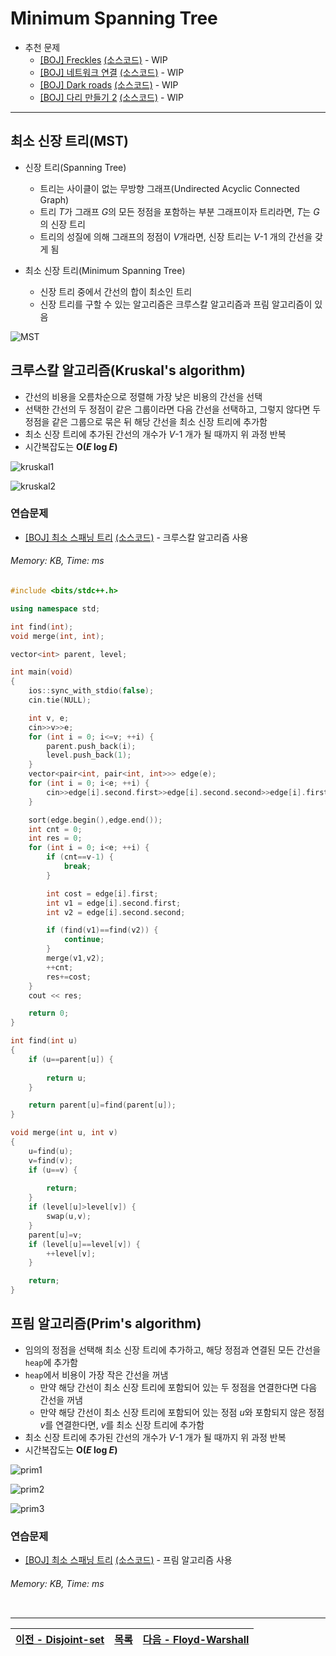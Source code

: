 # Minimum Spanning Tree
* 추천 문제
    * [[BOJ] Freckles](https://www.acmicpc.net/problem/4386) [(소스코드)](./src/freckle.cpp) - WIP
    * [[BOJ] 네트워크 연결](https://www.acmicpc.net/problem/1922) [(소스코드)](./src/network.cpp) - WIP
    * [[BOJ] Dark roads](https://www.acmicpc.net/problem/6497) [(소스코드)](./src/dark_road.cpp) - WIP
    * [[BOJ] 다리 만들기 2](https://www.acmicpc.net/problem/17472) [(소스코드)](./src/bridge.cpp) - WIP
---

## 최소 신장 트리(MST)
* 신장 트리(Spanning Tree)
    * 트리는 사이클이 없는 무방향 그래프(Undirected Acyclic Connected Graph)
    * 트리 <i>T</i>가 그래프 <i>G</i>의 모든 정점을 포함하는 부분 그래프이자 트리라면, <i>T</i>는 <i>G</i>의 신장 트리
    * 트리의 성질에 의해 그래프의 정점이 <i>V</i>개라면, 신장 트리는 <i>V</i>-1 개의 간선을 갖게 됨

* 최소 신장 트리(Minimum Spanning Tree)
    * 신장 트리 중에서 간선의 합이 최소인 트리
    * 신장 트리를 구할 수 있는 알고리즘은 크루스칼 알고리즘과 프림 알고리즘이 있음

![MST](./img/mst.png)

## 크루스칼 알고리즘(Kruskal's algorithm)
* 간선의 비용을 오름차순으로 정렬해 가장 낮은 비용의 간선을 선택
* 선택한 간선의 두 정점이 같은 그룹이라면 다음 간선을 선택하고, 그렇지 않다면 두 정점을 같은 그룹으로 묶은 뒤 해당 간선을 최소 신장 트리에 추가함
* 최소 신장 트리에 추가된 간선의 개수가 <i>V</i>-1 개가 될 때까지 위 과정 반복
* 시간복잡도는 <b>O(<i>E</i> log <i>E</i>)</b>

![kruskal1](./img/kruskal1.png)

![kruskal2](./img/kruskal2.png)

### 연습문제
* [[BOJ] 최소 스패닝 트리](https://www.acmicpc.net/problem/1197) [(소스코드)](./src/kruskal.cpp) - 크루스칼 알고리즘 사용
###### Memory:  KB, Time:  ms
```c++
#include <bits/stdc++.h>

using namespace std;

int find(int);
void merge(int, int);

vector<int> parent, level;

int main(void) 
{
    ios::sync_with_stdio(false);
    cin.tie(NULL);

    int v, e;
    cin>>v>>e;
    for (int i = 0; i<=v; ++i) {
        parent.push_back(i);
        level.push_back(1);
    }
    vector<pair<int, pair<int, int>>> edge(e);
    for (int i = 0; i<e; ++i) {
        cin>>edge[i].second.first>>edge[i].second.second>>edge[i].first;
    }

    sort(edge.begin(),edge.end());
    int cnt = 0;
    int res = 0;
    for (int i = 0; i<e; ++i) {
        if (cnt==v-1) {
            break;
        }

        int cost = edge[i].first;
        int v1 = edge[i].second.first;
        int v2 = edge[i].second.second;

        if (find(v1)==find(v2)) {
            continue;
        }
        merge(v1,v2);
        ++cnt;
        res+=cost;
    }
    cout << res;

    return 0;
}

int find(int u)
{
    if (u==parent[u]) {
        
        return u;
    }

    return parent[u]=find(parent[u]);
}

void merge(int u, int v)
{
    u=find(u); 
    v=find(v); 
    if (u==v) {
        
        return; 
    }
    if (level[u]>level[v]) {
        swap(u,v); 
    }
    parent[u]=v;
    if (level[u]==level[v]) {
        ++level[v]; 
    }

    return;
}
```

## 프림 알고리즘(Prim's algorithm)
* 임의의 정점을 선택해 최소 신장 트리에 추가하고, 해당 정점과 연결된 모든 간선을 `heap`에 추가함
* `heap`에서 비용이 가장 작은 간선을 꺼냄
    * 만약 해당 간선이 최소 신장 트리에 포함되어 있는 두 정점을 연결한다면 다음 간선을 꺼냄
    * 만약 해당 간선이 최소 신장 트리에 포함되어 있는 정점 <i>u</i>와 포함되지 않은 정점 <i>v</i>를 연결한다면, <i>v</i>를 최소 신장 트리에 추가함
* 최소 신장 트리에 추가된 간선의 개수가 <i>V</i>-1 개가 될 때까지 위 과정 반복
* 시간복잡도는 <b>O(<i>E</i> log <i>E</i>)</b>

![prim1](./img/prim1.png)

![prim2](./img/prim2.png)

![prim3](./img/prim3.png)

### 연습문제
* [[BOJ] 최소 스패닝 트리](https://www.acmicpc.net/problem/1197) [(소스코드)](./src/prim.cpp) - 프림 알고리즘 사용
###### Memory:  KB, Time:  ms
```c++
```

---
|[이전 - Disjoint-set](/disjoint-set/)|[목록](https://github.com/RyanJeong/CP#index)|[다음 - Floyd-Warshall](/floyd-warshall/)|
|-|-|-|
